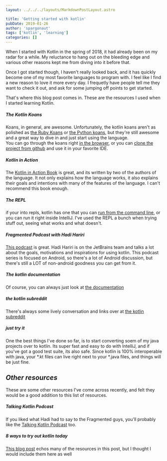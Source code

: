 ```yaml
---
layout: ../../../layouts/MarkdownPostLayout.astro

title: 'Getting started with kotlin'
pubDate: 2019-01-26
author: 'spargonaut'
tags: ['kotlin', 'learning']
categories: []
---
```



When I started with Kotlin in the spring of 2018, it had already been on my radar for a while. 
My reluctance to hang out on the bleeding edge and various other reasons kept me from diving into it before that.  

Once I got started though, I haven't really looked back, and it has quickly become one of my most favorite languages to program with.
I feel like I find a new reason to love it more every day. 
I frequetly have people tell me they want to check it out, and ask for some jumping off points to get started.  

That's where this blog post comes in.  These are the resources I used when I started learning Kotlin.

##### The Kotlin Koans
Koans, in general, are awesome.  Unfortunately, the kotlin koans aren't as polished as [the Ruby Koans](http://rubykoans.com/) or [the Python koans](https://github.com/gregmalcolm/python_koans), but they're still awesome and a great way to dive in and just start using the language.  
You can go through the koans right [in the browser](https://play.kotlinlang.org/koans/overview), or you can [clone the project from github](https://github.com/Kotlin/kotlin-koans) and use it in your favorite IDE.  

##### Kotlin in Action  
The [Kotlin in Action Book](https://www.manning.com/books/kotlin-in-action) is great, and its written by two of the authors of the language.  It not only explains how the language works, it also explains their goals and intentions with many of the features of the language.  I can't recommend this book enough.

##### The REPL
if your into repls, kotlin has one that you can [run from the command line](https://kotlinlang.org/docs/tutorials/command-line.html), or you can run it right inside IntelliJ.  I've used the REPL a bunch when trying stuff out, seeing what works and what doesn't. 

##### Fragmented Podcast with Hadi Hariri
[This podcast](https://fragmentedpodcast.com/tag/hadi/) is great.  Hadi Hariri is on the JetBrains team and talks a lot about the goals, motivations and inspirations for using kotlin.  This podcast series is focused on Android, so there's a lot of Android discussion, but there's still a LOT of non-android goodness you can get from it.

##### The kotlin documentation
Of course, you can always just look at [the documentation](https://kotlinlang.org/docs/reference/)

##### the kotlin subreddit
There's always some lively conversation and links over at [the kotlin subreddit](https://www.reddit.com/r/kotlin)

##### just try it
One the best things I've done so far, is to start converting soem of my java projects over to kotlin.  Its super fast and easy to do with IntelliJ, and if you've got a good test suite, its also safe.  Since kotlin is 100% interoperable with java, your \*.kt files can live right next to your \*.java files, and things will be just fine.

## _Other resources_
These are some other resources I've come across recently, and felt they would be a good addition to this list of resources.

##### Talking Kotlin Podcast
If you liked what Hadi had to say to the Fragmented guys, you'll probably like the [Talking Kotlin Podcast](http://talkingkotlin.com/) too.

##### 8 ways to try out kotlin today
[This blog post](https://medium.com/@n8ebel/8-ways-to-try-out-kotlin-today-27a586db9a20) echos many of the resources in this post, but I thought I would include them here as well


